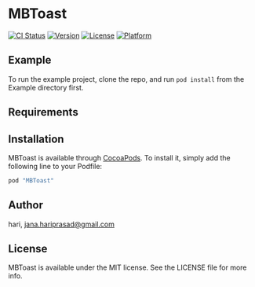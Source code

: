 # MBToast

[![CI Status](http://img.shields.io/travis/hari/MBToast.svg?style=flat)](https://travis-ci.org/hari/MBToast)
[![Version](https://img.shields.io/cocoapods/v/MBToast.svg?style=flat)](http://cocoapods.org/pods/MBToast)
[![License](https://img.shields.io/cocoapods/l/MBToast.svg?style=flat)](http://cocoapods.org/pods/MBToast)
[![Platform](https://img.shields.io/cocoapods/p/MBToast.svg?style=flat)](http://cocoapods.org/pods/MBToast)

## Example

To run the example project, clone the repo, and run `pod install` from the Example directory first.

## Requirements

## Installation

MBToast is available through [CocoaPods](http://cocoapods.org). To install
it, simply add the following line to your Podfile:

```ruby
pod "MBToast"
```

## Author

hari, jana.hariprasad@gmail.com

## License

MBToast is available under the MIT license. See the LICENSE file for more info.
